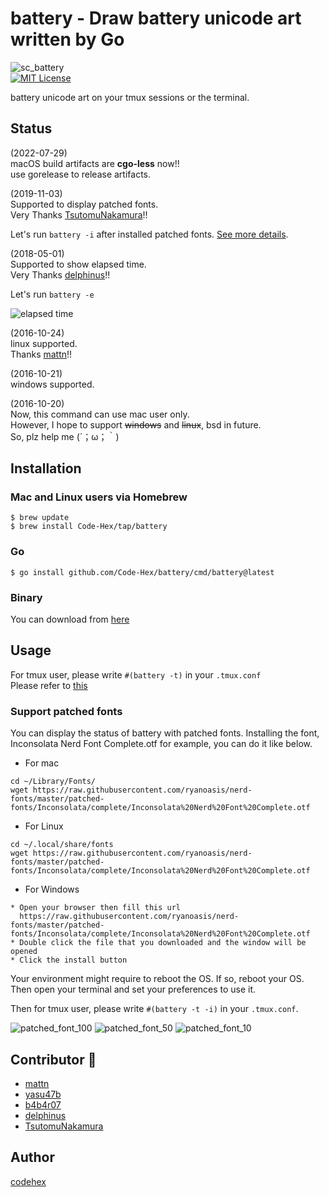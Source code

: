 battery - Draw battery unicode art written by Go
=======
![sc_battery](https://cloud.githubusercontent.com/assets/6500104/19550024/6018c768-96e2-11e6-9ae1-f66b2406b8a7.png)  
[![MIT License](http://img.shields.io/badge/license-MIT-blue.svg?style=flat)](LICENSE)
  
battery unicode art on your tmux sessions or the terminal.  

## Status
(2022-07-29)  
macOS build artifacts are **cgo-less** now!!  
use gorelease to release artifacts.

(2019-11-03)  
Supported to display patched fonts.  
Very Thanks [TsutomuNakamura](https://github.com/TsutomuNakamura)!!

Let's run `battery -i` after installed patched fonts. [See more details](https://github.com/Code-Hex/battery#support-patched-fonts). 

(2018-05-01)  
Supported to show elapsed time.  
Very Thanks [delphinus](https://github.com/delphinus)!!

Let's run `battery -e`

![elapsed time](https://user-images.githubusercontent.com/1239245/39427036-388223ce-4cbd-11e8-859a-5363cdac3452.png)

(2016-10-24)  
linux supported.  
Thanks [mattn](https://github.com/mattn)!!  

(2016-10-21)  
windows supported.  
  
(2016-10-20)  
Now, this command can use mac user only.  
However, I hope to support ~~windows~~ and ~~linux~~, bsd in future.   
So, plz help me (´；ω；｀)  

## Installation

### Mac and Linux users via Homebrew

```
$ brew update
$ brew install Code-Hex/tap/battery
```

### Go

```
$ go install github.com/Code-Hex/battery/cmd/battery@latest
```

### Binary

You can download from [here](https://github.com/Code-Hex/battery/releases)

## Usage
For tmux user, please write `#(battery -t)` in your `.tmux.conf`  
Please refer to [this](https://github.com/Code-Hex/dotfiles/blob/master/tmux/.tmux.conf#L82)

### Support patched fonts
You can display the status of battery with patched fonts.
Installing the font, Inconsolata Nerd Font Complete.otf for example, you can do it like below.

* For mac
```
cd ~/Library/Fonts/
wget https://raw.githubusercontent.com/ryanoasis/nerd-fonts/master/patched-fonts/Inconsolata/complete/Inconsolata%20Nerd%20Font%20Complete.otf
```

* For Linux
```
cd ~/.local/share/fonts
wget https://raw.githubusercontent.com/ryanoasis/nerd-fonts/master/patched-fonts/Inconsolata/complete/Inconsolata%20Nerd%20Font%20Complete.otf
```

* For Windows
```
* Open your browser then fill this url
  https://raw.githubusercontent.com/ryanoasis/nerd-fonts/master/patched-fonts/Inconsolata/complete/Inconsolata%20Nerd%20Font%20Complete.otf
* Double click the file that you downloaded and the window will be opened
* Click the install button
```

Your environment might require to reboot the OS. If so, reboot your OS.
Then open your terminal and set your preferences to use it.

Then for tmux user, please write `#(battery -t -i)` in your `.tmux.conf`. 

![patched_font_100](https://user-images.githubusercontent.com/10674169/58262398-2d0ead80-7db5-11e9-816e-7df5a416aed2.png)
![patched_font_50](https://user-images.githubusercontent.com/10674169/58262403-2f710780-7db5-11e9-8a8c-e63c2833d088.png)
![patched_font_10](https://user-images.githubusercontent.com/10674169/58262412-31d36180-7db5-11e9-98b7-4cea9bd68d07.png)

## Contributor 🎊
- [mattn](https://github.com/mattn)
- [yasu47b](https://github.com/yasu47b)
- [b4b4r07](https://github.com/b4b4r07)
- [delphinus](https://github.com/delphinus)
- [TsutomuNakamura](https://github.com/TsutomuNakamura)

## Author
[codehex](https://twitter.com/CodeHex)

